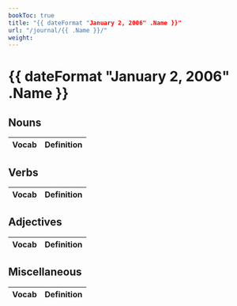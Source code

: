 ```yaml
---
bookToc: true
title: "{{ dateFormat "January 2, 2006" .Name }}"
url: "/journal/{{ .Name }}/"
weight:
---
```


# {{ dateFormat "January 2, 2006" .Name }}

## Nouns

| Vocab | Definition |
| ----- | ---------- |

## Verbs

| Vocab | Definition |
| ----- | ---------- |

## Adjectives

| Vocab | Definition |
| ----- | ---------- |

## Miscellaneous

| Vocab | Definition |
| ----- | ---------- |
